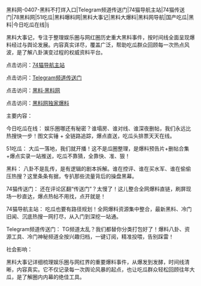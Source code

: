 #
黑料网-0407-黑料不打烊入口|Telegram频道传送门|74猫导航主站|74猫传送门|78黑料网|51吃瓜|黑料曝料网|黑料大事记|黑料大爆料|黑料网导航|国产吃瓜|黑料|今日吃瓜在线|lj

黑料大事记，专注于整理娱乐圈与网红圈历史重大黑料事件，按时间线全面呈现爆料经过与舆论发展。内容真实详尽，覆盖广泛，帮助吃瓜群众回顾每一次热点风波，是了解八卦演变过程的权威资料平台。


点击访问：<a href="https://74mao.com/">74猫导航主站</a>

点击访问：<a href="https://74mao.com/">Telegram频道传送门</a>

点击访问：<a href="https://ert-6he.pages.dev/">黑料·黑料网</a>

点击访问：<a href="https://haef.pages.dev/">黑料网独家爆料</a>


主要内容：


今日吃瓜在线：
娱乐圈哪还有秘密？谁塌房、谁对线、谁深夜删帖，我们永远比热搜快一步！图文实锤 + 全链路追踪，爆点直送，吃瓜头排票天天在线。

51吃瓜：
大瓜一落地，我们就开播！这不是瓜圈整理，是爆料预告片+删帖合集+爆点实录一站推送，吃瓜不靠猜，全靠快、准、狠！

黑料：
八卦不是乱传，是有逻辑的剧本拆解。谁在控评、谁在买水军、谁在偷偷压热搜？这里条条有据，专扒那些流量背后的操盘黑幕。

74猫传送门：
还在评论区翻“传送门”？太慢了！这儿整合全网爆料直链，刷屏现场一秒直达，爆点热帖不用找，点开就是！

74猫导航主站：
吃瓜也要有路径规划！全网爆料资源集中整合，最新黑料、冷门旧闻、沉底热搜一网打尽，从入门到深挖一站通。

Telegram频道传送门：
TG频道太乱？我们都替你分类打包好了！爆料八卦、资源工具、冷门神秘频道全按兴趣归档，一键订阅，精准投喂，告别踩雷！


社会影响：

黑料大事记详细梳理娱乐圈与网红界的重要爆料事件，从爆发到发酵，时间线清晰，内容真实。它不仅记录每一次舆论风暴的起点，也让吃瓜群众轻松回顾往年大瓜，是了解圈内内幕的绝佳工具。

<span style="display:none;">[Canonical link](）</span>
